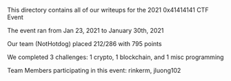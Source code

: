 This directory contains all of our writeups for the 2021 0x41414141 CTF Event

The event ran from Jan 23, 2021 to January 30th, 2021

Our team (NotHotdog) placed 212/286 with 795 points

We completed 3 challenges: 1 crypto, 1 blockchain, and 1 misc programming

Team Members participating in this event: rinkerm, jluong102
